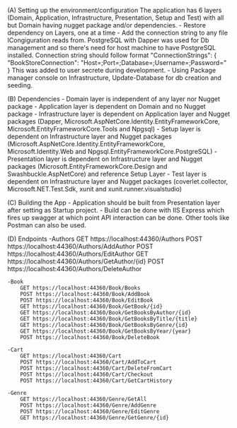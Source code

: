 (A) Setting up the environment/configuration
    The application has 6 layers (Domain, Application, Infrastructure, Presentation, Setup and Test) with all but Domain having nugget package and/or dependencies.
    - Restore dependency on Layers, one at a time
    - Add the connection string to any file ICongiguration reads from. PostgreSQL with Dapper was used for Db management and so there's need for host machine to have                 PostgreSQL installed. Connection string should follow format 
          "ConnectionStrings": { "BookStoreConnection": "Host=<host>;Port=<port>;Database=<database>;Username=<username>;Password=<password>" }
      This was added to user secrete during development.
    - Using Package manager console on Infrastructure, Update-Database for db creation and seeding.

(B) Dependencies
    - Domain layer is independent of any layer nor Nugget package
    - Application layer is dependent on Domain and no Nugget package
    - Infrastructure layer is dependent on Application layer and Nugget packages (Dapper, Microsoft.AspNetCore.Identity.EntityFrameworkCore, Microsoft.EntityFrameworkCore.Tools and Npgsql)
    - Setup layer is dependent on Infrastructure layer and Nugget packages (Microsoft.AspNetCore.Identity.EntityFrameworkCore, Microsoft.Identity.Web and Npgsql.EntityFrameworkCore.PostgreSQL)
    - Presentation layer is dependent on Infrastructure layer and Nugget packages (Microsoft.EntityFrameworkCore.Design and Swashbuckle.AspNetCore) and reference Setup Layer
    - Test layer is dependent on Infrastructure layer and Nugget packages (coverlet.collector, Microsoft.NET.Test.Sdk, xunit and xunit.runner.visualstudio)

(C) Building the App
    - Application should be built from Presentation layer after setting as Startup project.
    - Build can be done with IIS Express which fires up swagger at which point API interaction can be done. Other tools like Postman can also be used.

(D) Endpoints
    -Authors
        GET https://localhost:44360/Authors
        POST https://localhost:44360/Authors/AddAuthor
        POST https://localhost:44360/Authors/EditAuthor
        GET https://localhost:44360/Authors/GetAuthor/{id}
        POST https://localhost:44360/Authors/DeleteAuthor

    -Book
        GET https://localhost:44360/Book/Books
        POST https://localhost:44360/Book/AddBook
        POST https://localhost:44360/Book/EditBook
        GET https://localhost:44360/Book/GetBook/{id}
        GET https://localhost:44360/Book/GetBooksByAuthor/{id}
        GET https://localhost:44360/Book/GetBooksByTitle/{title}
        GET https://localhost:44360/Book/GetBooksByGenre/{id}
        GET https://localhost:44360/Book/GetBooksByYear/{year}
        POST https://localhost:44360/Book/DeleteBook
        
    -Cart
        GET https://localhost:44360/Cart
        POST https://localhost:44360/Cart/AddToCart
        POST https://localhost:44360/Cart/DeleteFromCart
        POST https://localhost:44360/Cart/Checkout
        POST https://localhost:44360/Cart/GetCartHistory
        
    -Genre
        GET https://localhost:44360/Genre/GetAll
        POST https://localhost:44360/Genre/AddGenre
        POST https://localhost:44360/Genre/EditGenre
        GET https://localhost:44360/Genre/GetGenre/{id}
        
